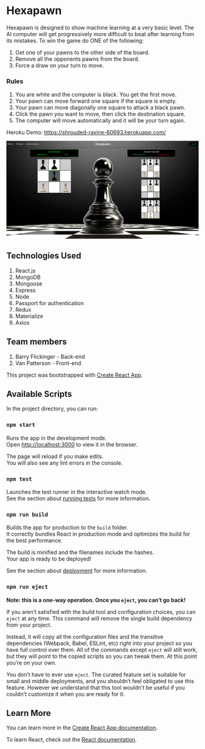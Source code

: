 # Hexapawn

Hexapawn is designed to show machine learning at a very basic level. The AI computer will get progressively more difficult to beat after learning from its mistakes. To win the game do ONE of the following:
1.	Get one of your pawns to the other side of the board.
2.	Remove all the opponents pawns from the board.
3.	Force a draw on your turn to move.

### Rules

1.	You are white and the computer is black. You get the first move.
2.	Your pawn can move forward one square if the square is empty.
3.	Your pawn can move diagonally one square to attack a black pawn.
4.	Click the pawn you want to move, then click the destination square.
5.	The computer will move automatically and it will be your turn again.

Heroku Demo:  https://shrouded-ravine-60693.herokuapp.com/

![Application Examples](screenshot.PNG?raw=true)

## Technologies Used

1. React.js
2. MongoDB
3. Mongoose
4. Express
5. Node
6. Passport for authentication
7. Redux
8. Materialize
9. Axios

## Team members

1. Barry Flickinger - Back-end
2. Van Patterson - Front-end

This project was bootstrapped with [Create React App](https://github.com/facebook/create-react-app).

## Available Scripts

In the project directory, you can run:

### `npm start`

Runs the app in the development mode.<br>
Open [http://localhost:3000](http://localhost:3000) to view it in the browser.

The page will reload if you make edits.<br>
You will also see any lint errors in the console.

### `npm test`

Launches the test runner in the interactive watch mode.<br>
See the section about [running tests](https://facebook.github.io/create-react-app/docs/running-tests) for more information.

### `npm run build`

Builds the app for production to the `build` folder.<br>
It correctly bundles React in production mode and optimizes the build for the best performance.

The build is minified and the filenames include the hashes.<br>
Your app is ready to be deployed!

See the section about [deployment](https://facebook.github.io/create-react-app/docs/deployment) for more information.

### `npm run eject`

**Note: this is a one-way operation. Once you `eject`, you can’t go back!**

If you aren’t satisfied with the build tool and configuration choices, you can `eject` at any time. This command will remove the single build dependency from your project.

Instead, it will copy all the configuration files and the transitive dependencies (Webpack, Babel, ESLint, etc) right into your project so you have full control over them. All of the commands except `eject` will still work, but they will point to the copied scripts so you can tweak them. At this point you’re on your own.

You don’t have to ever use `eject`. The curated feature set is suitable for small and middle deployments, and you shouldn’t feel obligated to use this feature. However we understand that this tool wouldn’t be useful if you couldn’t customize it when you are ready for it.

## Learn More

You can learn more in the [Create React App documentation](https://facebook.github.io/create-react-app/docs/getting-started).

To learn React, check out the [React documentation](https://reactjs.org/).
